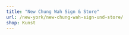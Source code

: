 ```yaml
---
title: "New Chung Wah Sign & Store"
url: /new-york/new-chung-wah-sign-und-store/
shop: Kunst
---
```

